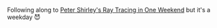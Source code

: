 Following along to [Peter Shirley's Ray Tracing in One Weekend](https://www.realtimerendering.com/raytracing/Ray%20Tracing%20in%20a%20Weekend.pdf) but it's a weekday 😈